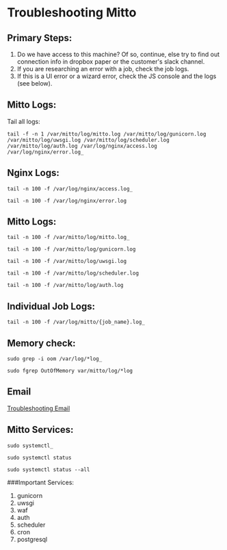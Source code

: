 Troubleshooting Mitto
====

Primary Steps:
---

1. Do we have access to this machine? Of so, continue, else try to find out connection info in dropbox paper or the customer's slack channel.
2. If you are researching an error with a job, check the job logs.
3. If this is a UI error or a wizard error, check the JS console and the logs (see below).


Mitto Logs:
----
Tail all logs:

	tail -f -n 1 /var/mitto/log/mitto.log /var/mitto/log/gunicorn.log /var/mitto/log/uwsgi.log /var/mitto/log/scheduler.log /var/mitto/log/auth.log /var/log/nginx/access.log /var/log/nginx/error.log_ 

Nginx Logs:
---

	tail -n 100 -f /var/log/nginx/access.log_

	tail -n 100 -f /var/log/nginx/error.log

Mitto Logs:
---

	tail -n 100 -f /var/mitto/log/mitto.log_

	tail -n 100 -f /var/mitto/log/gunicorn.log

	tail -n 100 -f /var/mitto/log/uwsgi.log

	tail -n 100 -f /var/mitto/log/scheduler.log

	tail -n 100 -f /var/mitto/log/auth.log

Individual Job Logs:
---

	tail -n 100 -f /var/log/mitto/{job_name}.log_

Memory check:
---

	sudo grep -i oom /var/log/*log_

	sudo fgrep OutOfMemory var/mitto/log/*log

Email
---

[Troubleshooting Email](https://zuarkb.atlassian.net/wiki/spaces/MIT/pages/1053392897/Troubleshooting+Email?search_id=9c428a8e-5fb4-4ad5-a125-1405c4e8a223)


Mitto Services:
---

	sudo systemctl_

	sudo systemctl status

	sudo systemctl status --all

###Important Services:

1. gunicorn
2. uwsgi
3. waf
4. auth
5. scheduler
6. cron
7. postgresql
